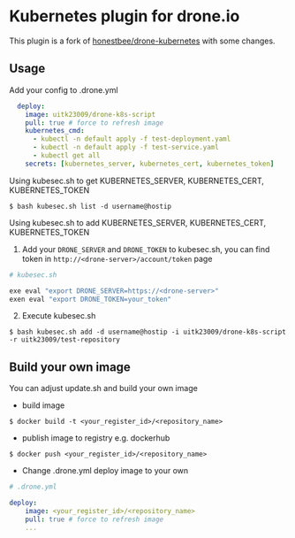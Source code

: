 # Kubernetes plugin for drone<i></i>.io

This plugin is a fork of [honestbee/drone-kubernetes](https://github.com/honestbee/drone-kubernetes) with some changes.

## Usage

Add your config to .drone.yml

```yaml
  deploy:
    image: uitk23009/drone-k8s-script
    pull: true # force to refresh image
    kubernetes_cmd:
      - kubectl -n default apply -f test-deployment.yaml
      - kubectl -n default apply -f test-service.yaml
      - kubectl get all
    secrets: [kubernetes_server, kubernetes_cert, kubernetes_token]
```

Using kubesec.sh to get KUBERNETES_SERVER, KUBERNETES_CERT, KUBERNETES_TOKEN

```
$ bash kubesec.sh list -d username@hostip 

```

Using kubesec.sh to add KUBERNETES_SERVER, KUBERNETES_CERT, KUBERNETES_TOKEN

1. Add your ```DRONE_SERVER``` and ```DRONE_TOKEN``` to kubesec.sh,
   you can find token in ```http://<drone-server>/account/token``` page

```bash
# kubesec.sh

exe eval "export DRONE_SERVER=https://<drone-server>"
exen eval "export DRONE_TOKEN=your_token"
```

2. Execute kubesec<i></i>.sh
```
$ bash kubesec.sh add -d username@hostip -i uitk23009/drone-k8s-script -r uitk23009/test-repository
```


## Build your own image

You can adjust update<i></i>.sh and build your own image

* build image
```
$ docker build -t <your_register_id>/<repository_name>
```

* publish image to registry e.g. dockerhub
```
$ docker push <your_register_id>/<repository_name>
```

* Change .drone.yml deploy image to your own

```yaml
# .drone.yml

deploy:
    image: <your_register_id>/<repository_name>
    pull: true # force to refresh image
    ...
```
